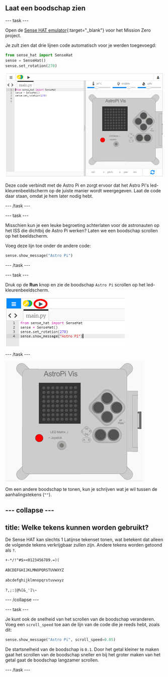 ## Laat een boodschap zien

--- task ---

Open de [Sense HAT emulator](https://trinket.io/mission-zero){:target="_blank"} voor het Mission Zero project.

Je zult zien dat drie lijnen code automatisch voor je werden toegevoegd:

```python
from sense_hat import SenseHat
sense = SenseHat()
sense.set_rotation(270)
```

![sense Hat emulator](images/sense-hat-emulator2.png)

Deze code verbindt met de Astro Pi en zorgt ervoor dat het Astro Pi's led-kleurenbeeldscherm op de juiste manier wordt weergegeven. Laat de code daar staan, omdat je hem later nodig hebt.

--- /task ---

--- task ---

Misschien kun je een leuke begroeting achterlaten voor de astronauten op het ISS die dichtbij de Astro Pi werken? Laten we een boodschap scrollen op het beeldscherm.

Voeg deze lijn toe onder de andere code:

```python
sense.show_message("Astro Pi")
```

--- /task ---

--- task ---

Druk op de **Run** knop en zie de boodschap `Astro Pi` scrollen op het led-kleurenbeeldscherm.

![laat de boodschapcode zien klik op run](images/show-message-code-annotated.PNG)

--- /task ---

![Boodschap scrollen](images/scroll-message.gif)

Om een andere boodschap te tonen, kun je schrijven wat je wil tussen de aanhalingstekens (`""`).

--- collapse ---
---
title: Welke tekens kunnen worden gebruikt?
---

De Sense HAT kan slechts 1 Latijnse tekenset tonen, wat betekent dat alleen de volgende tekens verkrijgbaar zullen zijn. Andere tekens worden getoond als `?`.

    +-*/!"#$><0123456789.=)(
    
    ABCDEFGHIJKLMNOPQRSTUVWXYZ
    
    abcdefghijklmnopqrstuvwxyz
    
    ?,;:|@%[&_']\~
    

--- /collapse ---

--- task ---

Je kunt ook de snelheid van het scrollen van de boodschap veranderen. Voeg een `scroll_speed` toe aan de lijn van de code die je reeds hebt, zoals dit:

```python
sense.show_message("Astro Pi", scroll_speed=0.05)
```

De startsnelheid van de boodschap is `0.1`. Door het getal kleiner te maken gaat het scrollen van de boodschap sneller en bij het groter maken van het getal gaat de boodschap langzamer scrollen.

--- /task ---